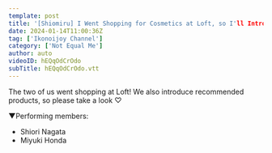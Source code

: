 ```yaml
---
template: post
title: '[Shiomiru] I Went Shopping for Cosmetics at Loft, so I'll Introduce Them to You! [Introduction of Purchased Items]'
date: 2024-01-14T11:00:36Z
tag: ['Ikonoijoy Channel']
category: ['Not Equal Me']
author: auto 
videoID: hEQqOdCrOdo
subTitle: hEQqOdCrOdo.vtt
---
```

The two of us went shopping at Loft!
We also introduce recommended products, so please take a look ♡

▼Performing members:

- Shiori Nagata
- Miyuki Honda
